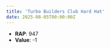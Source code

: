```yaml
---
title: 'Turbo Builders Club Hard Hat'
date: 2025-08-05T00:00:00Z
---
```

- **RAP**: 947
- **Value**: -1

